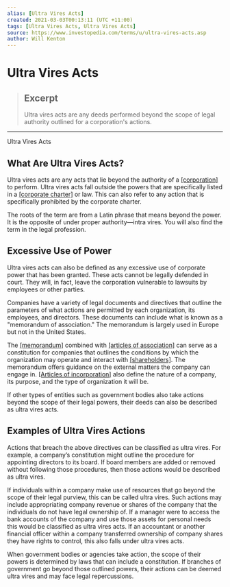 ```yaml
---
alias: [Ultra Vires Acts]
created: 2021-03-03T00:13:11 (UTC +11:00)
tags: [Ultra Vires Acts, Ultra Vires Acts]
source: https://www.investopedia.com/terms/u/ultra-vires-acts.asp
author: Will Kenton
---
```


# Ultra Vires Acts

> ## Excerpt
> Ultra vires acts are any deeds performed beyond the scope of legal authority outlined for a corporation's actions.

---

Ultra Vires Acts
## What Are Ultra Vires Acts?

Ultra vires acts are any acts that lie beyond the authority of a [[corporation]](https://www.investopedia.com/terms/c/corporation.asp) to perform. Ultra vires acts fall outside the powers that are specifically listed in a [[corporate charter]](https://www.investopedia.com/terms/c/corporatecharter.asp) or law. This can also refer to any action that is specifically prohibited by the corporate charter.

The roots of the term are from a Latin phrase that means beyond the power. It is the opposite of under proper authority—intra vires. You will also find the term in the legal profession.

## Excessive Use of Power

Ultra vires acts can also be defined as any excessive use of corporate power that has been granted. These acts cannot be legally defended in court. They will, in fact, leave the corporation vulnerable to lawsuits by employees or other parties.

Companies have a variety of legal documents and directives that outline the parameters of what actions are permitted by each organization, its employees, and directors. These documents can include what is known as a "memorandum of association." The memorandum is largely used in Europe but not in the United States.

The [[memorandum]](https://www.investopedia.com/terms/o/offeringmemorandum.asp) combined with [[articles of association]](https://www.investopedia.com/terms/a/articles-of-association.asp) can serve as a constitution for companies that outlines the conditions by which the organization may operate and interact with [[shareholders]](https://www.investopedia.com/terms/s/shareholder.asp). The memorandum offers guidance on the external matters the company can engage in. [[Articles of incorporation]](https://www.investopedia.com/terms/a/articlesofincorporation.asp) also define the nature of a company, its purpose, and the type of organization it will be.

If other types of entities such as government bodies also take actions beyond the scope of their legal powers, their deeds can also be described as ultra vires acts.

## Examples of Ultra Vires Actions

Actions that breach the above directives can be classified as ultra vires. For example, a company’s constitution might outline the procedure for appointing directors to its board. If board members are added or removed without following those procedures, then those actions would be described as ultra vires.

If individuals within a company make use of resources that go beyond the scope of their legal purview, this can be called ultra vires. Such actions may include appropriating company revenue or shares of the company that the individuals do not have legal ownership of. If a manager were to access the bank accounts of the company and use those assets for personal needs this would be classified as ultra vires acts. If an accountant or another financial officer within a company transferred ownership of company shares they have rights to control, this also falls under ultra vires acts.

When government bodies or agencies take action, the scope of their powers is determined by laws that can include a constitution. If branches of government go beyond those outlined powers, their actions can be deemed ultra vires and may face legal repercussions.
